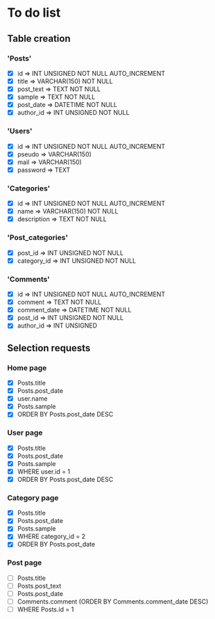 # To do list

## Table creation

### 'Posts'
- [x] id            => INT UNSIGNED NOT NULL AUTO_INCREMENT
- [x] title         => VARCHAR(150) NOT NULL
- [x] post_text     => TEXT NOT NULL
- [x] sample        => TEXT NOT NULL
- [x] post_date     => DATETIME NOT NULL
- [x] author_id     => INT UNSIGNED NOT NULL

### 'Users'
- [x] id            => INT UNSIGNED NOT NULL AUTO_INCREMENT
- [x] pseudo        => VARCHAR(150)
- [x] mail          => VARCHAR(150)
- [x] password      => TEXT

### 'Categories'
- [x] id            => INT UNSIGNED NOT NULL AUTO_INCREMENT
- [x] name          => VARCHAR(150) NOT NULL
- [x] description   => TEXT NOT NULL

### 'Post_categories'
- [x] post_id       => INT UNSIGNED NOT NULL
- [x] category_id   => INT UNSIGNED NOT NULL

### 'Comments'
- [x] id            => INT UNSIGNED NOT NULL AUTO_INCREMENT
- [x] comment       => TEXT NOT NULL
- [x] comment_date  => DATETIME NOT NULL
- [x] post_id       => INT UNSIGNED NOT NULL
- [x] author_id     => INT UNSIGNED

## Selection requests

### Home page
- [x] Posts.title
- [x] Posts.post_date
- [x] user.name
- [x] Posts.sample
- [x] ORDER BY Posts.post_date DESC

### User page
- [x] Posts.title
- [x] Posts.post_date
- [x] Posts.sample
- [x] WHERE user.id = 1
- [x] ORDER BY Posts.post_date DESC

### Category page
- [x] Posts.title
- [x] Posts.post_date
- [x] Posts.sample
- [x] WHERE category_id = 2
- [x] ORDER BY Posts.post_date

### Post page
- [ ] Posts.title
- [ ] Posts.post_text
- [ ] Posts.post_date
- [ ] Comments.comment (ORDER BY Comments.comment_date DESC)
- [ ] WHERE Posts.id = 1
